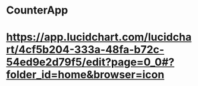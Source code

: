 # CounterApp
# https://app.lucidchart.com/lucidchart/4cf5b204-333a-48fa-b72c-54ed9e2d79f5/edit?page=0_0#?folder_id=home&browser=icon
